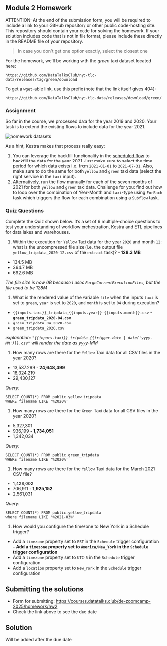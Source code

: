 ## Module 2 Homework

ATTENTION: At the end of the submission form, you will be required to include a link to your GitHub repository or other public code-hosting site. This repository should contain your code for solving the homework. If your solution includes code that is not in file format, please include these directly in the README file of your repository.

> In case you don't get one option exactly, select the closest one 

For the homework, we'll be working with the _green_ taxi dataset located here:

`https://github.com/DataTalksClub/nyc-tlc-data/releases/tag/green/download`

To get a `wget`-able link, use this prefix (note that the link itself gives 404):

`https://github.com/DataTalksClub/nyc-tlc-data/releases/download/green/`

### Assignment

So far in the course, we processed data for the year 2019 and 2020. Your task is to extend the existing flows to include data for the year 2021.

![homework datasets](../../../02-workflow-orchestration/images/homework.png)

As a hint, Kestra makes that process really easy:
1. You can leverage the backfill functionality in the [scheduled flow](../../../02-workflow-orchestration/flows/07_gcp_taxi_scheduled.yaml) to backfill the data for the year 2021. Just make sure to select the time period for which data exists i.e. from `2021-01-01` to `2021-07-31`. Also, make sure to do the same for both `yellow` and `green` taxi data (select the right service in the `taxi` input).
2. Alternatively, run the flow manually for each of the seven months of 2021 for both `yellow` and `green` taxi data. Challenge for you: find out how to loop over the combination of Year-Month and `taxi`-type using `ForEach` task which triggers the flow for each combination using a `Subflow` task.

### Quiz Questions

Complete the Quiz shown below. It’s a set of 6 multiple-choice questions to test your understanding of workflow orchestration, Kestra and ETL pipelines for data lakes and warehouses.

1) Within the execution for `Yellow` Taxi data for the year `2020` and month `12`: what is the uncompressed file size (i.e. the output file `yellow_tripdata_2020-12.csv` of the `extract` task)?
**- 128.3 MB**
- 134.5 MB
- 364.7 MB
- 692.6 MB


*The file size is now 0B because I used `PurgeCurrentExecutionFiles`, but the file used to be 128M*

1) What is the rendered value of the variable `file` when the inputs `taxi` is set to `green`, `year` is set to `2020`, and `month` is set to `04` during execution?
- `{{inputs.taxi}}_tripdata_{{inputs.year}}-{{inputs.month}}.csv` 
**- `green_tripdata_2020-04.csv`**
- `green_tripdata_04_2020.csv`
- `green_tripdata_2020.csv`


*explanation: `"{{inputs.taxi}}_tripdata_{{trigger.date | date('yyyy-MM')}}.csv"` will render the date as yyyy-MM*


1) How many rows are there for the `Yellow` Taxi data for all CSV files in the year 2020?
- 13,537.299
**- 24,648,499**
- 18,324,219
- 29,430,127


*Query:*
```
SELECT COUNT(*) FROM public.yellow_tripdata
WHERE filename LIKE '%2020%'
```


1) How many rows are there for the `Green` Taxi data for all CSV files in the year 2020?
- 5,327,301
- 936,199
**- 1,734,051**
- 1,342,034


*Query:*
```
SELECT COUNT(*) FROM public.green_tripdata
WHERE filename LIKE '%2020%'
```

1) How many rows are there for the `Yellow` Taxi data for the March 2021 CSV file?
- 1,428,092
- 706,911
**- 1,925,152**
- 2,561,031


*Query:*
```
SELECT COUNT(*) FROM public.yellow_tripdata
where filename LIKE '%2021-03%'
```


1) How would you configure the timezone to New York in a Schedule trigger?
- Add a `timezone` property set to `EST` in the `Schedule` trigger configuration  
**- Add a `timezone` property set to `America/New_York` in the `Schedule` trigger configuration**
- Add a `timezone` property set to `UTC-5` in the `Schedule` trigger configuration
- Add a `location` property set to `New_York` in the `Schedule` trigger configuration  


## Submitting the solutions

* Form for submitting: https://courses.datatalks.club/de-zoomcamp-2025/homework/hw2
* Check the link above to see the due date

## Solution

Will be added after the due date
